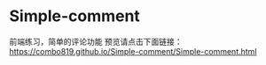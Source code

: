 # Simple-comment
前端练习，简单的评论功能
预览请点击下面链接：
https://combo819.github.io/Simple-comment/Simple-comment.html

